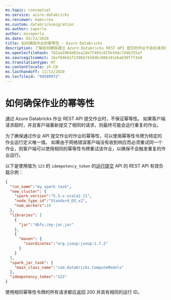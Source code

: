 ```yaml
---
ms.topic: conceptual
ms.service: azure-databricks
ms.reviewer: mamccrea
ms.custom: databricksmigration
ms.author: saperla
author: mssaperla
ms.date: 03/23/2020
title: 如何确保作业的幂等性 - Azure Databricks
description: 了解如何确保通过 Azure Databricks REST API 提交的作业不会在请求超时后重试时重复。
ms.openlocfilehash: 782aa5964d01ea24e7f493c815b3d4c749b255af
ms.sourcegitcommit: 16af84b41f239bb743ddbc086181eba630f7f3e8
ms.translationtype: HT
ms.contentlocale: zh-CN
ms.lasthandoff: 11/13/2020
ms.locfileid: "94589972"
---
```

# <a name="how-to-ensure-idempotency-for-jobs"></a>如何确保作业的幂等性

通过 Azure Databricks 作业 REST API 提交作业时，不保证幂等性。 如果客户端请求超时，并且客户端重新提交了相同的请求，则最终可能会运行重复的作业。

为了确保通过作业 API 提交作业时作业的幂等性，可以使用幂等性令牌为特定的作业运行定义唯一值。 如果由于网络错误客户端没有收到响应而必须重试同一个作业，则客户端可以使用相同的幂等性令牌重试该作业，以确保不会触发重复的作业运行。

以下是使用值为 `123` 的 `idempotency_token` 的[运行提交](/databricks/dev-tools/api/latest/jobs#runs-submit) API 的 REST API 有效负载示例：

```json
{
  "run_name":"my spark task",
  "new_cluster": {
    "spark_version":"5.5.x-scala2.11",
    "node_type_id":"Standard_D3_v2",
    "num_workers":10
  },
  "libraries": [
    {
      "jar":"dbfs:/my-jar.jar"
    },
    {
      "maven": {
        "coordinates":"org.jsoup:jsoup:1.7.2"
      }
    }
  ],
  "spark_jar_task": {
    "main_class_name":"com.databricks.ComputeModels"
  },
  "idempotency_token":"123"
}
```

使用相同幂等性令牌的所有请求都应返回 200 并具有相同的运行 ID。